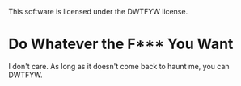 This software is licensed under the DWTFYW license. 

Do Whatever the F*** You Want
====================================================

I don't care. As long as it doesn't come back to haunt me, you can DWTFYW. 